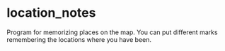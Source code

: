 # location_notes

Program for memorizing places on the map.
You can put different marks remembering the locations where you have been.

